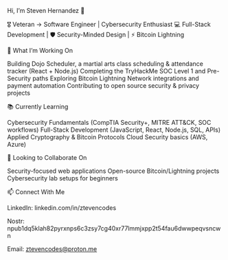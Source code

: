 Hi, I’m Steven Hernandez 👋

🎖 Veteran → Software Engineer | Cybersecurity Enthusiast
💻 Full-Stack Development | 🛡️ Security-Minded Design | ⚡ Bitcoin Lightning

🚀 What I’m Working On

Building Dojo Scheduler, a martial arts class scheduling & attendance tracker (React + Node.js)
Completing the TryHackMe SOC Level 1 and Pre-Security paths
Exploring Bitcoin Lightning Network integrations and payment automation
Contributing to open source security & privacy projects

📚 Currently Learning

Cybersecurity Fundamentals (CompTIA Security+, MITRE ATT&CK, SOC workflows)
Full-Stack Development (JavaScript, React, Node.js, SQL, APIs)
Applied Cryptography & Bitcoin Protocols
Cloud Security basics (AWS, Azure)

🤝 Looking to Collaborate On

Security-focused web applications
Open-source Bitcoin/Lightning projects
Cybersecurity lab setups for beginners

📫 Connect With Me

LinkedIn: linkedin.com/in/ztevencodes

Nostr: npub1dq5klah82pyrxnps6c3zsy7cg40xr77lmmjxpp2t54fau6dwwpeqvsncwn

Email: ztevencodes@proton.me
